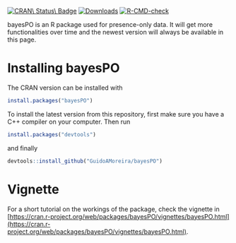 <!-- badges: start -->
[![CRAN\ Status\ Badge](http://r-pkg.org/badges/version/bayesPO?color=blue)](https://CRAN.R-project.org/package=bayesPO)
[![Downloads](http://cranlogs.r-pkg.org/badges/bayesPO?color=blue)](http://CRAN.rstudio.com/package=bayesPO)
[![R-CMD-check](https://github.com/GuidoAMoreira/bayesPO/workflows/R-CMD-check/badge.svg)](https://github.com/GuidoAMoreira/bayesPO/actions)
<!-- badges: end -->

bayesPO is an R package used for presence-only data. It will get more functionalities over time and the newest version will always be available in this page.

# Installing bayesPO

The CRAN version can be installed with

```R
install.packages("bayesPO")
```

To install the latest version from this repository, first make sure you have a C++ compiler on your computer. Then run

```R
install.packages("devtools")
```

and finally

```R
devtools::install_github("GuidoAMoreira/bayesPO")
```

# Vignette

For a short tutorial on the workings of the package, check the vignette in [https://cran.r-project.org/web/packages/bayesPO/vignettes/bayesPO.html](https://cran.r-project.org/web/packages/bayesPO/vignettes/bayesPO.html).
